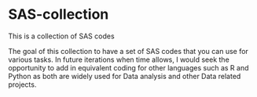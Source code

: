 # SAS-collection
This is a collection of SAS codes 

The goal of this collection to have a set of SAS codes that you can use for various tasks. In future iterations
when time allows, I would seek the opportunity to add in equivalent coding for other languages such as R and Python
as both are widely used for Data analysis and other Data related projects. 
